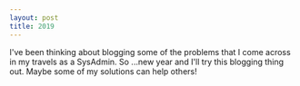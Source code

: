 ```yaml
---
layout: post
title: 2019
---
```


I've been thinking about blogging some of the problems that I come across in my travels as a SysAdmin.
So ...new year and I'll try this blogging thing out. Maybe some of my solutions can help others!